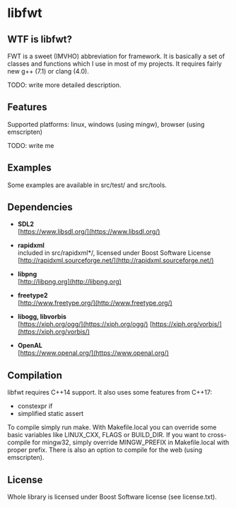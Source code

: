 # libfwt

## WTF is libfwt?

FWT is a sweet (IMVHO) abbreviation for framework. It is basically a set of classes
and functions which I use in most of my projects. It requires fairly new g++ (7.1) or
clang (4.0).

TODO: write more detailed description.

## Features

Supported platforms: linux, windows (using mingw), browser (using emscripten)

TODO: write me


## Examples

Some examples are available in src/test/ and src/tools.

## Dependencies

* **SDL2**   
	[https://www.libsdl.org/](https://www.libsdl.org/)

* **rapidxml**  
	included in src/rapidxml*/, licensed under Boost Software License  
	[http://rapidxml.sourceforge.net/](http://rapidxml.sourceforge.net/)

* **libpng**  
	[http://libpng.org](http://libpng.org)

* **freetype2**  
	[http://www.freetype.org/](http://www.freetype.org/)

* **libogg, libvorbis**  
	[https://xiph.org/ogg/](https://xiph.org/ogg/)
	[https://xiph.org/vorbis/](https://xiph.org/vorbis/)

* **OpenAL**  
	[https://www.openal.org/](https://www.openal.org/)


## Compilation

libfwt requires C++14 support. It also uses some features from C++17:  
- constexpr if  
- simplified static assert  

To compile simply run make. With Makefile.local you can override some basic variables
like LINUX\_CXX, FLAGS or BUILD\_DIR. If you want to cross-compile for mingw32,
simply override MINGW\_PREFIX in Makefile.local with proper prefix.
There is also an option to compile for the web (using emscripten).

## License

Whole library is licensed under Boost Software license (see license.txt).
